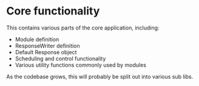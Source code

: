 # Core functionality

This contains various parts of the core application, including:
 * Module definition
 * ResponseWriter definition
 * Default Response object
 * Scheduling and control functionality
 * Various utility functions commonly used by modules

As the codebase grows, this will probably be split out into various sub libs.
